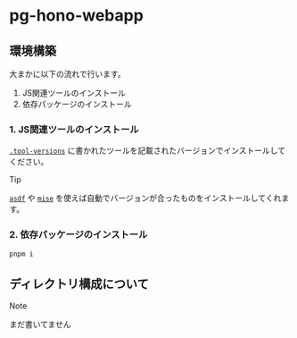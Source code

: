 # pg-hono-webapp

## 環境構築

大まかに以下の流れで行います。

1. JS関連ツールのインストール
2. 依存パッケージのインストール

### 1. JS関連ツールのインストール

[`.tool-versions`](./.tool-versions) に書かれたツールを記載されたバージョンでインストールしてください。

> [!TIP]
> [`asdf`](https://asdf-vm.com/) や [`mise`](https://mise.jdx.dev/) を使えば自動でバージョンが合ったものをインストールしてくれます。

### 2. 依存パッケージのインストール

```sh
pnpm i
```

## ディレクトリ構成について

> [!NOTE]
> まだ書いてません
